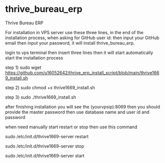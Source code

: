 # thrive_bureau_erp
Thrive Bureau ERP

For installation in VPS server use these three lines, in the end of the installation process, when asking for GitHub user id: then input your GitHub email then input your password, it will install thrive_bureau_erp.

login to vps terminal then insert three lines then it will start automatically start the installation process

step 1)
sudo wget https://github.com/u16052642/thrive_erp_install_script/blob/main/thrive1669_install.sh

step 2)
sudo chmod +x thrive1669_install.sh

step 3)
sudo ./thrive1669_install.sh


after finishing installation you will see the (yourvpsip):8069 then you should provide the master password then use database name and user id and password

when need manually start restart or stop then use this command

sudo /etc/init.d/thrive1669-server restart

sudo /etc/init.d/thrive1669-server stop

sudo /etc/init.d/thrive1669-server start
